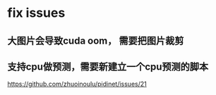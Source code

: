 # fix issues 
## 大图片会导致cuda oom， 需要把图片裁剪

## 支持cpu做预测，需要新建立一个cpu预测的脚本
https://github.com/zhuoinoulu/pidinet/issues/21
